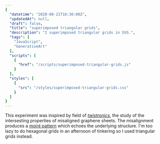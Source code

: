 ```yaml
---
{
  "datetime": "2020-08-21T16:30:00Z",
  "updatedAt": null,
  "draft": false,
  "title": "superimposed triangular grids",
  "description": "I superimposed triangular grids in SVG.",
  "tags": [
    "JavaScript",
    "GenerativeArt"
  ],
  "scripts": [
    {
      "href": "/scripts/superimposed-triangular-grids.js"
    }
  ],
  "styles": [
    {
      "src": "/styles/superimposed-triangular-grids.css"
    }
  ]
}
---
```

This experiment was inspired by field of [_twistronics_][twistronics], the study
of the intersesting properties of misaligned graphene sheets. The misalignment
produces a [moiré pattern][moire] which echoes the underlying structure. I'm too
lazy to do hexagonal grids in an afternoon of tinkering so I used triangular
grids instead.

[moire]: https://en.wikipedia.org/wiki/Moir%C3%A9_pattern
[twistronics]: https://en.wikipedia.org/wiki/Twistronics
